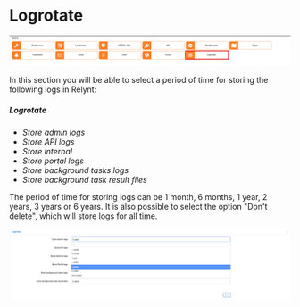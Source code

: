 Logrotate
========

![](main_menu.png)

In this section you will be able to select a period of time for storing the following logs in Relynt:

##### Logrotate

* *Store admin logs*
* *Store API logs*
* *Store internal*
* *Store portal logs*
* *Store background tasks logs*
* *Store background task result files*

The period of time for storing logs can be 1 month, 6 months, 1 year, 2 years, 3 years or 6 years. It is also possible to select the option "Don't delete", which will store logs for all time.

![](period.png)
